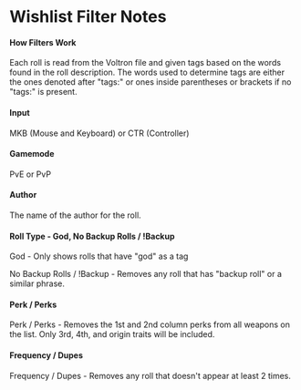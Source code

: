 # Wishlist Filter Notes

#### How Filters Work

Each roll is read from the Voltron file and given tags based on the words found in the roll description. The words used to determine tags are either the ones denoted after "tags:" or ones inside parentheses or brackets if no "tags:" is present.

#### Input

MKB (Mouse and Keyboard) or CTR (Controller)

#### Gamemode

PvE or PvP

#### Author

The name of the author for the roll.

#### Roll Type - God, No Backup Rolls / !Backup

God - Only shows rolls that have "god" as a tag

No Backup Rolls / !Backup - Removes any roll that has "backup roll" or a similar phrase.

#### Perk / Perks

Perk / Perks - Removes the 1st and 2nd column perks from all weapons on the list. Only 3rd, 4th, and origin traits will be included.

#### Frequency / Dupes

Frequency / Dupes - Removes any roll that doesn't appear at least 2 times.
